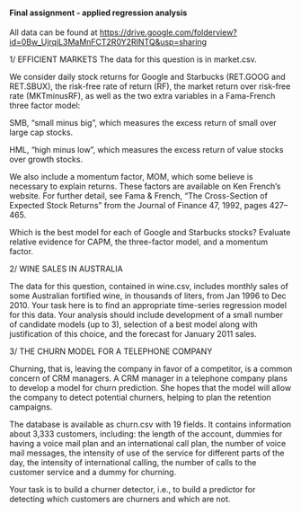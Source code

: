 #### Final assignment - applied regression analysis ####

All data can be found at https://drive.google.com/folderview?id=0Bw_UjrqiL3MaMnFCT2R0Y2RINTQ&usp=sharing

1/ EFFICIENT MARKETS
The data for this question is in market.csv. 

We consider daily stock returns for Google and Starbucks (RET.GOOG and RET.SBUX), the risk-free rate of return (RF), the market return over risk-free rate (MKTminusRF), as well as the two extra variables in a Fama-French three factor model:

SMB, “small minus big”, which measures the excess return of small over large cap stocks.

HML, “high minus low”, which measures the excess return of value stocks over growth stocks.

We also include a momentum factor, MOM, which some believe is necessary to explain returns. These factors are available on Ken French’s website. For further detail, see Fama & French, “The Cross-Section of Expected Stock Returns” from the Journal of Finance 47, 1992, pages 427–465.

Which is the best model for each of Google and Starbucks stocks? Evaluate relative evidence for CAPM, the three-factor model, and a momentum factor.

2/ WINE SALES IN AUSTRALIA

The data for this question, contained in wine.csv, includes monthly sales of some Australian fortified wine, in thousands of liters, from Jan 1996 to Dec 2010. Your task here is to find an appropriate time-series regression model for this data. Your analysis should include development of a small number of candidate models (up to 3), selection of a best model along with justification of this choice, and the forecast for January 2011 sales.

3/ THE CHURN MODEL FOR A TELEPHONE COMPANY

Churning, that is, leaving the company in favor of a competitor, is a common concern of CRM managers. A CRM manager in a telephone company plans to develop a model for churn prediction. She hopes that the model will allow the company to detect potential churners, helping to plan the retention campaigns.

The database is available as churn.csv with 19 fields. It contains information about 3,333 customers, including: the length of the account, dummies for having a voice mail plan and an international call plan, the number of voice mail messages, the intensity of use of the service for different parts of the day, the intensity of international calling, the number of calls to the customer service and a dummy for churning. 

Your task is to build a churner detector, i.e., to build a predictor for detecting which customers are churners and which are not.
